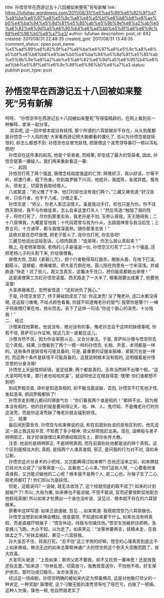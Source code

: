 title: 孙悟空早在西游记五十八回被如来整死”另有新解
link: https://lufuhao.wordpress.com/2011/08/31/%e5%ad%99%e6%82%9f%e7%a9%ba%e6%97%a9%e5%9c%a8%e8%a5%bf%e6%b8%b8%e8%ae%b0%e4%ba%94%e5%8d%81%e5%85%ab%e5%9b%9e%e8%a2%ab%e5%a6%82%e6%9d%a5%e6%95%b4%e6%ad%bb%e5%8f%a6%e6%9c%89%e6%96%b0%e8%a7%a3/
author: lufuhao
description: 
post_id: 692
created: 2011/08/31 22:48:35
created_gmt: 2011/08/31 13:48:35
comment_status: open
post_name: %e5%ad%99%e6%82%9f%e7%a9%ba%e6%97%a9%e5%9c%a8%e8%a5%bf%e6%b8%b8%e8%ae%b0%e4%ba%94%e5%8d%81%e5%85%ab%e5%9b%9e%e8%a2%ab%e5%a6%82%e6%9d%a5%e6%95%b4%e6%ad%bb%e5%8f%a6%e6%9c%89%e6%96%b0%e8%a7%a3
status: publish
post_type: post

# 孙悟空早在西游记五十八回被如来整死”另有新解

呵呵， “孙悟空早在西游记五十八回被如来整死”写得蛮精辟的，在网上看到另一种解释，拿来一起分享。  
    其实呢, 这一回中根本就没有妖怪, 那个所谓的六耳猕猴并不存在。从头到尾都是孙悟空一个人捣的鬼! 大家看西游记把大脑都看的僵化了, 总以为孙悟空是捉妖怪的, 却怎么都想不到: 孙悟空也会冒充妖怪, 把唐僧这个泼秃领导暴打一顿以泻私愤吧!  
   孙悟空在这件事的起先, 他是个受害者, 而结果, 却变成了最大的受益者, 因此, 孙悟空是第一嫌疑人。我们再来重新看这一幕:  
   一、 起因  
   孙悟空打死了两个强盗, 唐僧念经超度强盗的亡灵: 拜惟好汉，我以好话，尔等不听，却遭行者，棍下伤身。你到森罗殿下兴词，他姓孙，我姓陈，各居异姓。冤有头，债有主，切莫告我取经僧人。  
   八戒笑道：“师父推了干净，他打时却也没有我们两个。”三藏又祷告道:“好汉告状，只告行者，也不干八戒、沙僧之事。”  
   孙悟空道：“师父，你老人家忒没情义。虽是我动手打，却也只是为你。你不往西天取经，我不与你做徒弟，怎么会来这里打杀人！”然后骂道:“触恼了我的性子，将你打死了，尽你到那里去告，我老孙是不怕, 玉帝认得我，天王随得我；二十八宿惧我，九曜星官怕我；十代阎君曾与我为仆从，五路猖神曾与我当后生；三界五司，十方诸宰，都与我情深面熟，随你那里去告！”  
   这绝对是在恐吓唐僧, 把老子惹火了, 连你也打死, 你去告吧!  
   三藏见他说出这般恶话，心惊肉跳道：“徒弟呀，你怎么就认真起来？”  
   晚上, 在老杨家借宿, 老杨的儿子是强盗一伙, 孙悟空又打死了二三十个强盗, 还把老杨儿子的头割下来, 拧给唐僧看。  
   唐僧大惊, 念起《紧箍儿咒》，把个行者勒得耳红面赤，眼胀头昏，在地下打滚, 翻筋斗，竖蜻蜓，疼痛难禁。把大圣咒倒在地，箍儿陷在肉里有一寸来深浅。并威胁道:“快走！迟了些儿，我又念真言，这番决不住口，把你脑浆都勒出来哩！”  
   这是唐僧第三次赶孙悟空滚蛋。西天路走了一大半了, 眼看就要出成果了, 他要他滚蛋!  
   大圣疼痛难忍，忽然省悟道：“这和尚负了我心。”  
   于是, 孙悟空发怒了, 终于撕破脸皮反了目: 你这泼秃! 没了俺老孙, 连口水都没得喝, 还这般刁难俺, 不给点颜色看看, 你就不知道俺老孙的狠气! 我管你是哪个! 一棒子将唐僧打晕在地，扬长而去。丢下了这样一句话:“你这个狠心的泼秃，十分贱我！”  
二、 经过  
   沙僧来找他算帐，他说没有，绝对没有的事，俺老孙怎会干这样的缺德事呢, 你若不信, 菩萨可以作证嘛, 我这几天一直都在这儿。  
   沙僧当然不信，因为你会架筋斗云，又会分身法。于是, 菩萨叫沙僧与悟空同去见个真假。结果, 沙僧看到了两个一模一样的孙悟空, 长相、声音、本领都是一样的。这些条件是妖怪有可能具备的, 可是, 最重要的证据金箍棒、紧箍咒也是一样的, 而这两个条件是妖怪不可能具备的。这就说明根本没有假的, 这明摆着是孙悟空使的分身法嘛!  
   孙悟空上天庭借照妖镜，鉴定结果: 两个都是真的。玉帝当然辨不出哪个假。“这大圣呵呵冷笑，那行者也哈哈欢喜”，就说明他正在暗自得意: 嘿嘿! 你们谁都想不到吧!  
   到阎罗殿去查, 谛听是知道真相的, 却不敢当面说破，否则, 孙悟空不打死他才怪, 发起恶来, 把阎罗殿都拆了!  
   孙悟空走到哪儿都问的理直气壮：“你们看我两个谁是假的！”都辨不出，因为根本没有假的。他的目的就是要闹得让天、地、神、人、鬼尽知，不是俺老孙打的你这泼秃，而是你这泼秃缺了俺老孙就会碰到妖怪。  
   三、 结果  
   最后闹到雷音寺, 孙悟空与如来佛说的话, 和在前面别处说的是有区别的，他先说这一路上我这般辛苦, 不知费了多少精神, 师父却把我赶出来。现在, 请佛祖与弟子辨明邪正，我才好保唐僧过来把佛经取回东土，帮你永传大教。  
   注意: 他说的是辨明邪正, 不是辨明真假, 而在前面别处他都是说的辨个真假。这个区别是相当大的, 真假, 是指两个人谁真谁假, 邪正, 是问我的行为对不对, 请如来公断。  
   孙悟空这点分身术的小把戏，又岂能瞒得过如来佛?! 在他还没来之前，如来佛就已经对大众说了:“汝等俱是一心，且看他二心斗来。”你们这些人呀, 一心要看他谁真谁假，又岂能识破他的二心呢？根本就不是两个人, 是二心也，孙猴子生了二心, 把老师都打了! 你们却以为是妖怪。  
   但是，这能说吗? 一说破, 就无法收场了, 这个经就彻底的取不成了! 如来的计划就破产了! 所以, 大局为重, 如来佛也不能说破, 不但不能说, 反而还要很默契地配合他假戏真做! 所以如来才杜撰出一个谁也没听说、没见过、根本就不存在的六耳猕猴来。  
   原著中这样写道: 如来正欲道破, 忽见..., 如来笑道: 我观假悟空乃六耳猕猴也。  
   孙悟空没想到如来佛会瞎扯, 很是震惊, 不知道如来要干什么, 如来也没有辨真假，而是直接吓唬猴子：“悟空休动，待我与你擒住他。”悟空生怕被抓住把柄，急变蜂儿飞跑。大众不知，以为走了。如来笑云：“汝等休要再言，妖精未走，在我钵盂之下。”将钵盂揭起，果见一六耳猕猴。  
   孙大圣忍不住，将其打死。“忍不住”这三字用的好啊，悟空的心理素质到底比不上如来佛祖。佛法无边的如来总算帮神通广大的悟空把这个弥天大谎撒团圆了，皆大欢喜。  
   大圣叩头谢道：“上告如来：那师父若不要我，却不又枉劳一番神思！还是放我还俗去罢。”如来道：“你休乱想，切莫放刁，我教观音送你，不怕他不收。好生保护他去，那时功成归极乐，汝亦坐莲台。”  
   经过这一场闹剧，孙悟空明确的被如来内定为预备佛员, 这是对他敢打师父的一种肯定, 一种奖励! 唐僧呢, 这个刁酸无能的泼秃领导吃了哑巴亏，白挨了一顿揍。这种人欠揍，揍他一顿, 他自然就老实了